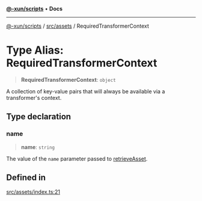 [**@-xun/scripts**](../../../README.md) • **Docs**

***

[@-xun/scripts](../../../README.md) / [src/assets](../README.md) / RequiredTransformerContext

# Type Alias: RequiredTransformerContext

> **RequiredTransformerContext**: `object`

A collection of key-value pairs that will always be available via a
transformer's context.

## Type declaration

### name

> **name**: `string`

The value of the `name` parameter passed to [retrieveAsset](../functions/retrieveAsset.md).

## Defined in

[src/assets/index.ts:21](https://github.com/Xunnamius/xscripts/blob/4fd96d6123f1ac889c89848efd750e2454f43e43/src/assets/index.ts#L21)

